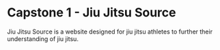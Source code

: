 # Capstone 1 - Jiu Jitsu Source

Jiu Jitsu Source is a website designed for jiu jitsu athletes to further their understanding of jiu jitsu. 
